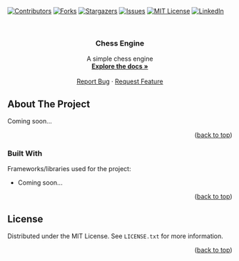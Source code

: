 <div id="top"></div>

[![Contributors][contributors-shield]][contributors-url]
[![Forks][forks-shield]][forks-url]
[![Stargazers][stars-shield]][stars-url]
[![Issues][issues-shield]][issues-url]
[![MIT License][license-shield]][license-url]
[![LinkedIn][linkedin-shield]][linkedin-url]

<!-- PROJECT LOGO -->
<br />
<div align="center">

<h3 align="center">Chess Engine</h3>

  <p align="center">
    A simple chess engine
    <br />
    <a href="https://github.com/chrkj/ChessEngine"><strong>Explore the docs »</strong></a>
    <br />
    <br />
    <a href="https://github.com/chrkj/ChessEngine/issues">Report Bug</a>
    ·
    <a href="https://github.com/chrkj/ChessEngine/issues">Request Feature</a>
  </p>
</div>

<!-- ABOUT THE PROJECT -->
## About The Project
Coming soon...
<p align="right">(<a href="#top">back to top</a>)</p>



### Built With

Frameworks/libraries used for the project:

* Coming soon...

<p align="right">(<a href="#top">back to top</a>)</p>

<!-- LICENSE -->
## License

Distributed under the MIT License. See `LICENSE.txt` for more information.

<p align="right">(<a href="#top">back to top</a>)</p>

<!-- MARKDOWN LINKS & IMAGES -->
[contributors-shield]: https://img.shields.io/github/contributors/chrkj/ChessEngine.svg?style=for-the-badge
[contributors-url]: https://github.com/chrkj/ChessEngine/graphs/contributors

[forks-shield]: https://img.shields.io/github/forks/chrkj/ChessEngine.svg?style=for-the-badge
[forks-url]: https://github.com/chrkj/ChessEngine/network/members

[stars-shield]: https://img.shields.io/github/stars/chrkj/ChessEngine.svg?style=for-the-badge
[stars-url]: https://github.com/chrkj/ChessEngine/stargazers

[issues-shield]: https://img.shields.io/github/issues/chrkj/ChessEngine.svg?style=for-the-badge
[issues-url]: https://github.com/chrkj/ChessEngine/issues

[license-shield]: https://img.shields.io/github/license/chrkj/ChessEngine.svg?style=for-the-badge&
[license-url]: https://github.com/chrkj/ChessEngine/blob/master/LICENSE


[linkedin-shield]: https://img.shields.io/badge/-LinkedIn-black.svg?style=for-the-badge&logo=linkedin&colorB=555
[linkedin-url]: https://www.linkedin.com/in/christian-kjaer/
